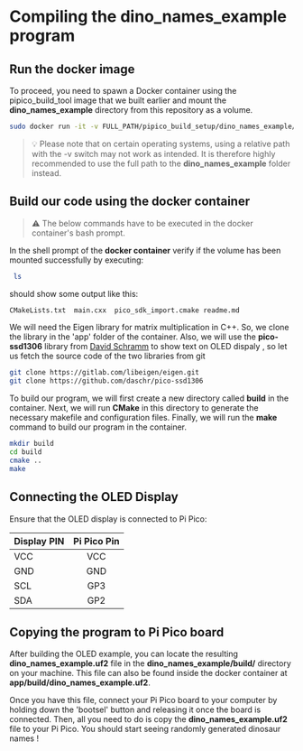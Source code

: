 # Compiling the dino_names_example program


## Run the docker image

To proceed, you need to spawn a Docker container using the pipico_build_tool image that we built earlier and mount the **dino_names_example** directory from this repository as a volume.   

```bash
sudo docker run -it -v FULL_PATH/pipico_build_setup/dino_names_example/:/app pipico_build_tool
```
> 💡 Please note that on certain operating systems, using a relative path with the -v switch may not work as intended. It is therefore highly recommended to use the full path to the **dino_names_example** folder instead.


## Build our code using the docker container 

> ⚠️ The below commands have to be executed in the docker container's  bash prompt.

In the shell prompt of the **docker container** verify if the volume has been mounted successfully by executing:

```bash
 ls
```
should show some output like this:

```bash
CMakeLists.txt  main.cxx  pico_sdk_import.cmake readme.md
``` 

We will need the Eigen library for matrix multiplication in C++. So, we clone the library in the 'app' folder of the container. Also, we will  use the **pico-ssd1306** library from [David Schramm](https://github.com/daschr/pico-ssd1306) to show text on OLED dispaly , so let us fetch the source code of the two libraries from git

```bash
git clone https://gitlab.com/libeigen/eigen.git
git clone https://github.com/daschr/pico-ssd1306
```

To build our program, we will first create a new directory called **build** in the container. Next, we will run **CMake** in this directory to generate the necessary makefile and configuration files. Finally, we will run the **make** command to build our program in the container.

```bash
mkdir build
cd build
cmake ..
make
```

## Connecting the OLED Display

Ensure that the OLED display is connected to Pi Pico:

| Display PIN         | Pi Pico Pin |
|--------------|:-----:|
| VCC |  VCC |
| GND      |  GND |
| SCL      |  GP3 |
| SDA      |  GP2 |

## Copying the program to Pi Pico board

After building the OLED example, you can locate the resulting **dino_names_example.uf2** file in the **dino_names_example/build/** directory on your machine. This file can also be found inside the docker container at **app/build/dino_names_example.uf2**. 

Once you have this file, connect your Pi Pico board to your computer by holding down the 'bootsel' button and releasing it once the board is connected. Then, all you need to do is copy the **dino_names_example.uf2** file to your Pi Pico. You should start seeing randomly generated dinosaur names !